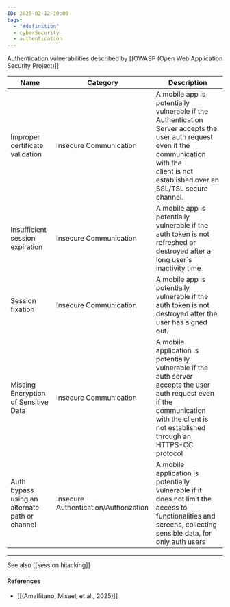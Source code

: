 ```yaml
---
ID: 2025-02-12-10:09
tags:
  - "#definition"
  - cyberSecurity
  - authentication
---
```

Authentication vulnerabilities described by [[OWASP (Open Web Application Security Project)]]

| Name                                           | Category                              | Description                                                                                                                                                                                              |
| ---------------------------------------------- | ------------------------------------- | -------------------------------------------------------------------------------------------------------------------------------------------------------------------------------------------------------- |
| Improper certificate validation                | Insecure Communication                | A mobile app is potentially vulnerable if the Authentication Server accepts the user auth request even if the communication with the<br>client is not established over an SSL/TSL secure<br>channel.<br> |
| Insufficient session expiration                | Insecure Communication                | A mobile app is potentially vulnerable if the auth token is not refreshed or destroyed after a long user´s<br>inactivity time                                                                            |
| Session fixation                               | Insecure Communication                | A mobile app is potentially vulnerable if the auth token is not destroyed after the user has signed out.<br>                                                                                             |
| Missing Encryption of Sensitive Data           | Insecure Communication                | A mobile application is potentially vulnerable if the auth server accepts the user auth request even if the communication with the client is not established through an HTTPS-CC protocol                |
| Auth bypass using an alternate path or channel | Insecure Authentication/Authorization | A mobile application is potentially vulnerable if it does not limit the access to functionalities and screens, collecting sensible data, for only auth users                                             |

---

See also [[session hijacking]]
#### References
- [[(Amalfitano, Misael, et al., 2025)]]
